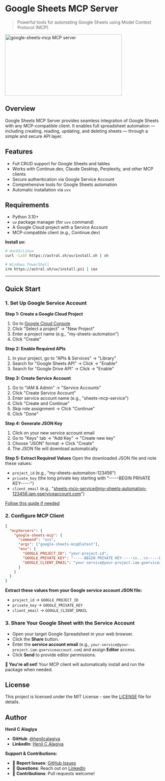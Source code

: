 # Google Sheets MCP Server

> Powerful tools for automating Google Sheets using Model Context Protocol (MCP)

<a href="https://glama.ai/mcp/servers/@henilcalagiya/google-sheets-mcp">
  <img width="380" height="200" src="https://glama.ai/mcp/servers/@henilcalagiya/google-sheets-mcp/badge" alt="google-sheets-mcp MCP server" />
</a>

## Overview

Google Sheets MCP Server provides seamless integration of Google Sheets with any MCP-compatible client. It enables full spreadsheet automation — including creating, reading, updating, and deleting sheets — through a simple and secure API layer.

## Features

- Full CRUD support for Google Sheets and tables
- Works with Continue.dev, Claude Desktop, Perplexity, and other MCP clients
- Secure authentication via Google Service Account
- Comprehensive tools for Google Sheets automation
- Automatic installation via `uvx`

## Requirements

- Python 3.10+
- `uv` package manager (for `uvx` command)
- A Google Cloud project with a Service Account
- MCP-compatible client (e.g., Continue.dev)

**Install uv:**
```bash
# macOS/Linux
curl -LsSf https://astral.sh/uv/install.sh | sh

# Windows PowerShell
irm https://astral.sh/uv/install.ps1 | iex
```

---

## Quick Start

### 1. Set Up Google Service Account

**Step 1: Create a Google Cloud Project**
1. Go to [Google Cloud Console](https://console.cloud.google.com/)
2. Click "Select a project" → "New Project"
3. Enter a project name (e.g., "my-sheets-automation")
4. Click "Create"

**Step 2: Enable Required APIs**
1. In your project, go to "APIs & Services" → "Library"
2. Search for "Google Sheets API" → Click → "Enable"
3. Search for "Google Drive API" → Click → "Enable"

**Step 3: Create Service Account**
1. Go to "IAM & Admin" → "Service Accounts"
2. Click "Create Service Account"
3. Enter service account name (e.g., "sheets-mcp-service")
4. Click "Create and Continue"
5. Skip role assignment → Click "Continue"
6. Click "Done"

**Step 4: Generate JSON Key**
1. Click on your new service account email
2. Go to "Keys" tab → "Add Key" → "Create new key"
3. Choose "JSON" format → Click "Create"
4. The JSON file will download automatically

**Step 5: Extract Required Values**
Open the downloaded JSON file and note these values:
- `project_id` (e.g., "my-sheets-automation-123456")
- `private_key` (the long private key starting with "-----BEGIN PRIVATE KEY-----")
- `client_email` (e.g., "sheets-mcp-service@my-sheets-automation-123456.iam.gserviceaccount.com")

[Follow this guide if needed](https://console.cloud.google.com/apis/credentials)

### 2. Configure MCP Client

```json
{
  "mcpServers": {
    "google-sheets-mcp": {
      "command": "uvx",
      "args": ["google-sheets-mcp@latest"],
      "env": {
        "GOOGLE_PROJECT_ID": "your-project-id",
        "GOOGLE_PRIVATE_KEY": "-----BEGIN PRIVATE KEY-----\n...\n-----END PRIVATE KEY-----\n",
        "GOOGLE_CLIENT_EMAIL": "your-service@your-project.iam.gserviceaccount.com"
      }
    }
  }
}
```

**Extract these values from your Google service account JSON file:**
- `project_id` → `GOOGLE_PROJECT_ID`
- `private_key` → `GOOGLE_PRIVATE_KEY`
- `client_email` → `GOOGLE_CLIENT_EMAIL`

### 3. Share Your Google Sheet with the Service Account

- Open your target Google Spreadsheet in your web browser.
- Click the **Share** button.
- Enter the **service account email** (e.g., `your-service@your-project.iam.gserviceaccount.com`) and assign **Editor** access.
- Click **Send** to provide editor permissions.

**🎉 You're all set!** Your MCP client will automatically install and run the package when needed.


## License

This project is licensed under the MIT License - see the [LICENSE](LICENSE) file for details.

## Author

**Henil C Alagiya**

- **GitHub**: [@henilcalagiya](https://github.com/henilcalagiya)
- **LinkedIn**: [Henil C Alagiya](https://www.linkedin.com/in/henilcalagiya/)

**Support & Contributions:**
- 🐛 **Report Issues**: [GitHub Issues](https://github.com/henilcalagiya/google-sheets-mcp/issues)
- 💬 **Questions**: Reach out on [LinkedIn](https://www.linkedin.com/in/henilcalagiya/)
- 🤝 **Contributions**: Pull requests welcome! 